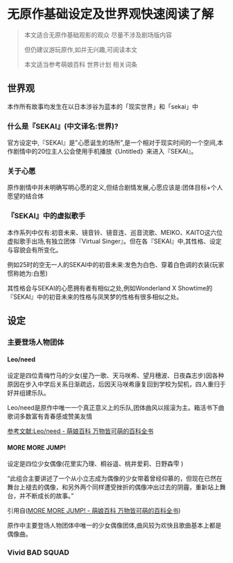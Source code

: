 # 无原作基础设定及世界观快速阅读了解

> 本文适合无原作基础观影的观众 尽量不涉及剧场版内容
> 
> 但仍建议游玩原作,如并无兴趣,可阅读本文
> 
> 本文适当参考萌娘百科 世界计划 相关词条

## 世界观

本作所有故事均发生在以日本涉谷为蓝本的「现实世界」和「sekai」中

### 什么是『SEKAI』(中文译名:世界)?

官方设定中,『SEKAI』是"心愿诞生的场所",是一个相对于现实时间的一个空间,本作剧情中的20位主人公会使用手机播放《Untitled》来进入『SEKAI』。

### 关于心愿

原作剧情中并未明确写明心愿的定义,但结合剧情发展,心愿应该是:团体目标+个人愿望的结合体

### 『SEKAI』中的虚拟歌手

本作系列中仅有:初音未来、镜音铃、镜音连、巡音流歌、MEIKO、KAITO这六位虚拟歌手出场,有独立团体『Virtual Singer』。但在各『SEKAI』中,其性格、设定与容貌会有所变化。

例如25时的空无一人的SEKAI中的初音未来:发色为白色、穿着白色调的衣装(玩家惯称她为:白葱)

其性格会与SEKAI的心愿拥有者有相似之处,例如Wonderland X Showtime的『SEKAI』中的初音未来的性格与凤笑梦的性格有很多相似之处。

## 设定

### 主要登场人物团体

#### Leo/need

设定是四位青梅竹马的少女(星乃一歌、天马咲希、望月穗波、日夜森志步)因各种原因在步入中学后关系日渐疏远，后因天马咲希康复回到学校为契机，四人重归于好并组建乐队。

Leo/need是原作中唯一一个真正意义上的乐队,团体曲风以摇滚为主。箱活书下曲歌词多数富有青春感或赞美友情

[参考文献:Leo/need - 萌娘百科 万物皆可萌的百科全书](https://zh.moegirl.org.cn/Leo/need)

#### MORE MORE JUMP!

设定是四位少女偶像(花里实乃理、桐谷遥、桃井爱莉、日野森雫 )

“此组合主要讲述了一个从小立志成为偶像的少女带着曾经仰慕的，但现在已然在舞台上褪去的偶像，和另外两个同样遭受挫折的偶像冲出过去的阴霾，重新站上舞台，并不断成长的故事。”

引用自([MORE MORE JUMP! - 萌娘百科 万物皆可萌的百科全书](https://zh.moegirl.org.cn/MORE_MORE_JUMP!))

原作中主要登场人物团体中唯一的少女偶像团体,曲风较为欢快且歌曲基本上都是偶像曲。

### Vivid BAD SQUAD


